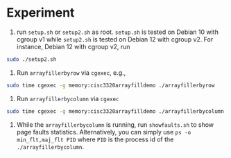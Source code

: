 # Experiment

1. run `setup.sh` or `setup2.sh` as root. `setup.sh` is tested on Debian 10
   with cgroup v1 while `setup2.sh` is tested on Debian 12 with cgroup v2. For
   instance, Debian 12 with cgroup v2, run

```sh
sudo ./setup2.sh
```

1. Run `arrayfillerbyrow` via `cgexec`, e.g.,

```sh
sudo time cgexec -g memory:cisc3320arrayfilldemo ./arrayfillerbyrow
```

1. Run `arrayfillerbycolumn` via `cgexec`

```sh
sudo time cgexec -g memory:cisc3320arrayfilldemo ./arrayfillerbycolumn
```

1. While the `arrayfillerbycolumn` is running, run `showfaults.sh` to show
   page faults statistics. Alternatively, you can simply use `ps -o
min_flt,maj_flt PID` where `PID` is the process id of the
   `./arrayfillerbycolumn`.
